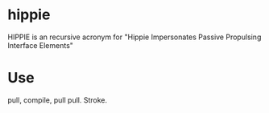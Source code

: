 # hippie
HIPPIE is an recursive acronym for "Hippie Impersonates Passive Propulsing Interface Elements"

# Use
pull, compile, pull pull. Stroke.
